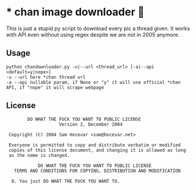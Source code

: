 # * chan image downloader 🍝
This is just a stupid py script to download every pic a thread given.
It works with API even without using regex despite we are not in 2005 anymore.

## Usage
```
python chandownloader.py -u|--url <thread_url> [-a|--api <default=y|nope>]
-u --url here *chan thread url
-a --api nullable param, if None or "y" it will use official *chan API, if "nope" it will scrape webpage
```

## License
```
        DO WHAT THE FUCK YOU WANT TO PUBLIC LICENSE 
                    Version 2, December 2004 

 Copyright (C) 2004 Sam Hocevar <sam@hocevar.net> 

 Everyone is permitted to copy and distribute verbatim or modified 
 copies of this license document, and changing it is allowed as long 
 as the name is changed. 

            DO WHAT THE FUCK YOU WANT TO PUBLIC LICENSE 
   TERMS AND CONDITIONS FOR COPYING, DISTRIBUTION AND MODIFICATION 

  0. You just DO WHAT THE FUCK YOU WANT TO.
```
